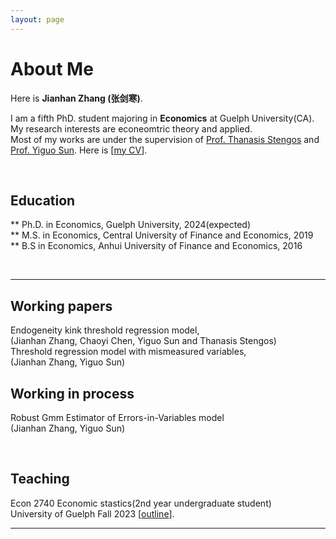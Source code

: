 ```yaml
---
layout: page
---
```


# About Me


Here is **Jianhan Zhang (张剑寒)**.

I am a fifth PhD. student majoring in **Economics** at Guelph University(CA). My research interests are econeomtric theory and applied.   
Most of my works are under the supervision of [Prof. Thanasis Stengos](https://www.uoguelph.ca/lang/people/thanasis-stengos) and [Prof. Yiguo Sun](https://sites.google.com/view/yisun/home). 
Here is [[my CV](https://jianhzhang.github.io/file/jianhan_zhang_cv_23_9_14)].  

<br>

## Education

** Ph.D. in Economics, Guelph University, 2024(expected)  
** M.S. in Economics, Central University of Finance and Economics, 2019  
** B.S in Economics,  Anhui University of Finance and Economics, 2016  


<br>

---
## Working papers

Endogeneity kink threshold regression model,  
(Jianhan Zhang, Chaoyi Chen, Yiguo Sun and Thanasis Stengos)    
Threshold regression model with mismeasured variables,    
(Jianhan Zhang, Yiguo Sun)  

## Working in process 
Robust Gmm Estimator of Errors-in-Variables model    
(Jianhan Zhang, Yiguo Sun)  

<br>

## Teaching

Econ 2740 Economic stastics(2nd year undergraduate student)  
University of Guelph  Fall 2023  [[outline](https://jianhzhang.github.io/file/ECON_2740_03_F23.pdf)].


---

